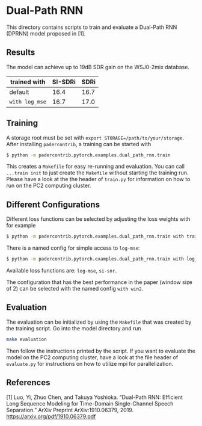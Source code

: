 Dual-Path RNN
=============

This directory contains scripts to train and evaluate a Dual-Path RNN (DPRNN) model proposed in [1].

Results
-------

The model can achieve up to 19dB SDR gain on the WSJ0-2mix database.

| trained with  | SI-SDRi  | SDRi  |
|---|---|---|
| default  | 16.4  | 16.7  |
| `with log_mse`  | 16.7  | 17.0  |

Training
--------

A storage root must be set with `export STORAGE=/path/to/your/storage`.
After installing `padercontrib`, a training can be started with

```bash
$ python -m padercontrib.pytorch.examples.dual_path_rnn.train
```

This creates a `Makefile` for easy re-running and evaluation. You can call `...train init` to just create the `Makefile` without starting the training run.
Please have a look at the the header of `train.py` for information on how to run on the PC2 computing cluster. 

Different Configurations
------------------------

Different loss functions can be selected by adjusting the loss weights with for example

```bash
$ python -m padercontrib.pytorch.examples.dual_path_rnn.train with trainer.loss_weights.log-mse=1 trainer.loss_weights.si-snr=0
```

There is a named config for simple access to `log-mse`:

```bash
$ python -m padercontrib.pytorch.examples.dual_path_rnn.train with log_mse
```

Available loss functions are: `log-mse`, `si-snr`.

The configuration that has the best performance in the paper (window size of 2) can be selected with the named config `with win2`.

Evaluation
----------

The evaluation can be initialized by using the `Makefile` that was created by the training script.
Go into the model directory and run

```bash
make evaluation
```

Then follow the instructions printed by the script.
If you want to evaluate the model on the PC2 computing cluster, have a look at the file header of `evaluate.py` for instructions on how to utilize mpi for parallelization.

References
----------

  [1] Luo, Yi, Zhuo Chen, and Takuya Yoshioka. “Dual-Path RNN: Efficient
        Long Sequence Modeling for Time-Domain Single-Channel Speech
        Separation.” ArXiv Preprint ArXiv:1910.06379, 2019.
        https://arxiv.org/pdf/1910.06379.pdf

